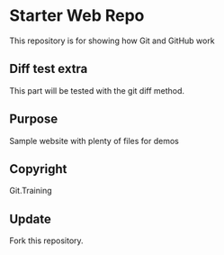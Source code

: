 # Starter Web Repo

This repository is for showing how Git and GitHub work

## Diff test extra

This part will be tested with the git diff method.

## Purpose

Sample website with plenty of files for demos

## Copyright
Git.Training

## Update
Fork this repository.